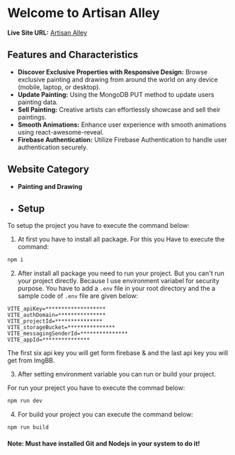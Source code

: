 # Welcome to Artisan Alley

**Live Site URL:** [Artisan Alley](https://artisan-alley-cc33d.web.app)


## Features and Characteristics

- **Discover Exclusive Properties with Responsive Design:** Browse exclusive painting and drawing from around the world on any device (mobile, laptop, or desktop).
- **Update Painting:** Using the MongoDB PUT method to update users painting data.
- **Sell Painting:** Creative artists can effortlessly showcase and sell their paintings.
- **Smooth Animations:** Enhance user experience with smooth animations using react-awesome-reveal.
- **Firebase Authentication:** Utilize Firebase Authentication to handle user authentication securely.


## Website Category

- **Painting and Drawing**

- ## Setup

To setup the project you have to execute the command below:

1. At first you have to install all package. For this you Have to execute the command:

```sh
npm i
```

2. After install all package you need to run your project. But you can't run your project directly. Because I use environment variabel for security purpose. You have to add a `.env` file in your root directory and the a sample code of `.env` file are given below:

```.env
VITE_apiKey=*******************
VITE_authDomain=***************
VITE_projectId=***************
VITE_storageBucket=***************
VITE_messagingSenderId=***************
VITE_appId=***************
```

The first six api key you will get form firebase & and the last api key you will get from ImgBB.

3. After setting environment variable you can run or build your project.

For run your preject you have to execute the commad below:

```sh
npm run dev
```

4. For build your project you can execute the command below:

```sh
npm run build
```

#### Note: Must have installed Git and Nodejs in your system to do it!
